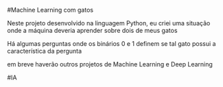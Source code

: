 ﻿#Machine Learning com gatos

Neste projeto desenvolvido na linguagem Python, eu criei uma situação onde a máquina deveria aprender sobre dois de meus gatos

Há algumas perguntas onde os binários 0 e 1 definem se tal gato possui a característica da pergunta

em breve haverão outros projetos de Machine Learning e Deep Learning

#IA